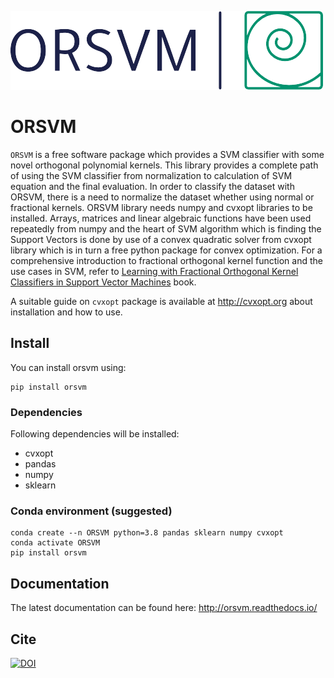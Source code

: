 ![LOGO](docs/_static/identicons.png)

# ORSVM 

`ORSVM` is a free software package which provides a SVM classifier with  some novel orthogonal polynomial kernels.
This library provides a complete path of using the SVM classifier from normalization to calculation of SVM equation and the final evaluation.
In order to classify the dataset with ORSVM, there is a need to normalize the dataset whether using normal or fractional kernels.
ORSVM library needs numpy and cvxopt libraries to be installed. Arrays, matrices and linear algebraic functions have been used repeatedly from numpy and
 the heart of SVM algorithm which is finding the Support Vectors is done by use of a convex quadratic solver from cvxopt library which is in turn a free python package for 
 convex optimization. 
 For a comprehensive introduction to fractional orthogonal kernel function and the use cases in SVM, refer to [Learning with Fractional Orthogonal Kernel Classifiers in Support Vector Machines](https://link.springer.com/book/9789811965524) book.
 
A suitable guide on `cvxopt` package is available at http://cvxopt.org about installation and how to use.
 

 ## Install
 You can install orsvm using:
```
pip install orsvm
```

### Dependencies
Following dependencies will be installed:
- cvxopt
- pandas
- numpy
- sklearn

### Conda environment (suggested)
```
conda create --n ORSVM python=3.8 pandas sklearn numpy cvxopt
conda activate ORSVM
pip install orsvm
```

## Documentation
The latest documentation can be found here: http://orsvm.readthedocs.io/

## Cite
[![DOI](https://zenodo.org/badge/409558175.svg)](https://zenodo.org/badge/latestdoi/409558175)

